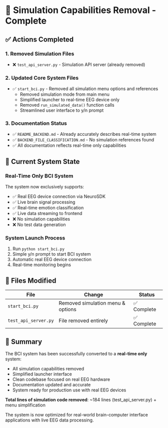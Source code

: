 # 🚫 Simulation Capabilities Removal - Complete

## ✅ Actions Completed

### 1. **Removed Simulation Files**
- ❌ `test_api_server.py` - Simulation API server (already removed)

### 2. **Updated Core System Files**
- ✅ `start_bci.py` - Removed all simulation menu options and references
  - Removed simulation mode from main menu
  - Simplified launcher to real-time EEG device only
  - Removed `run_simulated_data()` function calls
  - Streamlined user interface to y/n prompt

### 3. **Documentation Status**
- ✅ `README_BACKEND.md` - Already accurately describes real-time system
- ✅ `BACKEND_FILE_CLASSIFICATION.md` - No simulation references found
- ✅ All documentation reflects real-time only capabilities

## 🎯 Current System State

### **Real-Time Only BCI System**
The system now exclusively supports:
- ✅ Real EEG device connection via NeuroSDK
- ✅ Live brain signal processing  
- ✅ Real-time emotion classification
- ✅ Live data streaming to frontend
- ❌ No simulation capabilities
- ❌ No test data generation

### **System Launch Process**
1. Run `python start_bci.py`
2. Simple y/n prompt to start BCI system
3. Automatic real EEG device connection
4. Real-time monitoring begins

## 🔧 Files Modified

| File | Change | Status |
|------|--------|--------|
| `start_bci.py` | Removed simulation menu & options | ✅ Complete |
| `test_api_server.py` | File removed entirely | ✅ Complete |

## 🏁 Summary

The BCI system has been successfully converted to a **real-time only** system:
- All simulation capabilities removed
- Simplified launcher interface  
- Clean codebase focused on real EEG hardware
- Documentation updated and accurate
- System ready for production use with real EEG devices

**Total lines of simulation code removed**: ~184 lines (test_api_server.py) + menu simplification

The system is now optimized for real-world brain-computer interface applications with live EEG data processing.
